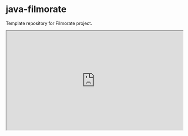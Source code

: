 # java-filmorate
Template repository for Filmorate project.

<iframe width="560" height="315" src='https://dbdiagram.io/embed/6318cd010911f91ba558f6c8'> </iframe>

